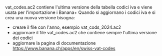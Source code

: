 vat_codes.ac2 contiene l'ultima versione della tabella codici iva e viene usata per l'importazione i Banana+
Quando si aggiornano i codici iva e si crea una nuova versione bisogna:
- creare il file con l'anno, esempio vat_cods_2024.ac2
- aggiornare il file vat_codes.ac2 che contiene sempre l'ultima versione dei codici
- aggiornare la pagina di documentazione https://www.banana.ch/apps/en/swiss-vat-codes